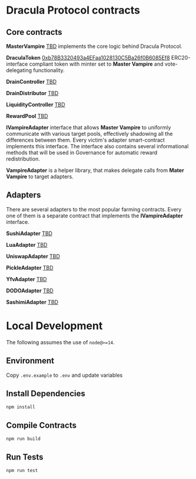 # Dracula Protocol contracts

## Core contracts

__MasterVampire__ [TBD](https://etherscan.io/address/TBD) implements the core logic behind Dracula Protocol.

__DraculaToken__ [0xb78B3320493a4EFaa1028130C5Ba26f0B6085Ef8](https://etherscan.io/address/0xb78b3320493a4efaa1028130c5ba26f0b6085ef8) ERC20-interface compliant token with minter set to __Master Vampire__ and vote-delegating functionality.

__DrainController__ [TBD](https://etherscan.io/address/TBD)

__DrainDistributor__ [TBD](https://etherscan.io/address/TBD)

__LiquidityController__ [TBD](https://etherscan.io/address/TBD)

__RewardPool__ [TBD](https://etherscan.io/address/TBD)

__IVampireAdapter__ interface that allows __Master Vampire__ to uniformly communicate with various target pools, effectively shadowing all the differences between them. Every victim's adapter smart-contract implements this interface. The interface also contains several informational methods that will be used in Governance for automatic reward redistribution.

__VampireAdapter__ is a helper library, that makes delegate calls from __Mater Vampire__ to target adapters.

## Adapters
There are several adapters to the most popular farming contracts. Every one of them is a separate contract that implements the __IVampireAdapter__ interface.

__SushiAdapter__ [TBD](https://etherscan.io/address/TBD)

__LuaAdapter__ [TBD](https://etherscan.io/address/TBD)

__UniswapAdapter__ [TBD](https://etherscan.io/address/TBD)

__PickleAdapter__ [TBD](https://etherscan.io/address/TBD)

__YfvAdapter__ [TBD](https://etherscan.io/address/TBD)

__DODOAdapter__ [TBD](https://etherscan.io/address/TBD)

__SashimiAdapter__ [TBD](https://etherscan.io/address/TBD)


# Local Development

The following assumes the use of `node@>=14`.

## Environment

Copy `.env.example` to `.env` and update variables

## Install Dependencies

`npm install`

## Compile Contracts

`npm run build`

## Run Tests

`npm run test`